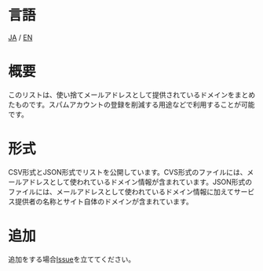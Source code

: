 # 言語
[JA](./README.md) / [EN](./README-EN.md)

# 概要
このリストは、使い捨てメールアドレスとして提供されているドメインをまとめたものです。スパムアカウントの登録を削減する用途などで利用することが可能です。

# 形式
CSV形式とJSON形式でリストを公開しています。CVS形式のファイルには、メールアドレスとして使われているドメイン情報が含まれています。JSON形式のファイルには、メールアドレスとして使われているドメイン情報に加えてサービス提供者の名称とサイト自体のドメインが含まれています。

# 追加
追加をする場合[Issue](https://github.com/FrascotTech/AdminKit/issues/new?assignees=&labels=Add&template=add-temporary-mail-address.md&title=Add+Temporary+mail+address)を立ててください。